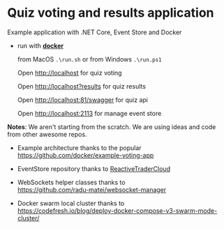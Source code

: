 # Quiz voting and results application
Example application with .NET Core, Event Store and Docker

* run with [**docker**](https://www.docker.com/products/docker)  
  
  from MacOS ``.\run.sh`` or from Windows ``.\run.ps1``
  
  Open <http://localhost> for quiz voting
  
  Open <http://localhost?results> for quiz results
  
  Open <http://localhost:81/swagger> for quiz api
  
  Open <http://localhost:2113> for manage event store
  
**Notes**: We aren't starting from the scratch. We are using ideas and code from other awesome repos.

* Example architecture thanks to the popular  
  <https://github.com/docker/example-voting-app>

* EventStore repository thanks to [ReactiveTraderCloud](https://github.com/AdaptiveConsulting/ReactiveTraderCloud)

* WebSockets helper classes thanks to  
  <https://github.com/radu-matei/websocket-manager>

* Docker swarm local cluster thanks to  
  <https://codefresh.io/blog/deploy-docker-compose-v3-swarm-mode-cluster/>
  
